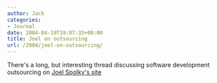 ```yaml
---
author: Jack
categories:
- Journal
date: 2004-04-19T19:07:33+00:00
title: Joel on outsourcing
url: /2004/joel-on-outsourcing/
---
```


There's a long, but interesting thread discussing software development outsourcing on [Joel Spolky's site][1]

 [1]: http://discuss.fogcreek.com/newyork/default.asp?cmd=show&ixPost=2160&ixReplies=17